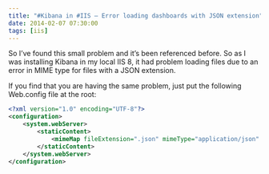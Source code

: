 ```yaml
---
title: "#Kibana in #IIS – Error loading dashboards with JSON extension"
date: 2014-02-07 07:30:00
tags: [iis]
---
```


So I’ve found this small problem and it’s been referenced before. So as I was installing Kibana in my local IIS 8, it had problem loading files due to an error in MIME type for files with a JSON extension. 

If you find that you are having the same problem, just put the following Web.config file at the root: 

```xml
<?xml version="1.0" encoding="UTF-8"?>
<configuration>
    <system.webServer>
        <staticContent>
            <mimeMap fileExtension=".json" mimeType="application/json" />
        </staticContent>
    </system.webServer>
</configuration>
```